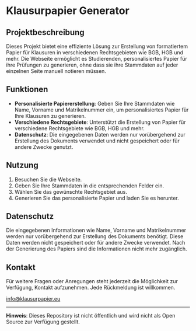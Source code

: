 # Klausurpapier Generator

## Projektbeschreibung

Dieses Projekt bietet eine effiziente Lösung zur Erstellung von formatiertem Papier für Klausuren in verschiedenen Rechtsgebieten wie BGB, HGB und mehr. Die Webseite ermöglicht es Studierenden, personalisiertes Papier für ihre Prüfungen zu generieren, ohne dass sie ihre Stammdaten auf jeder einzelnen Seite manuell notieren müssen.

## Funktionen

- **Personalisierte Papiererstellung**: Geben Sie Ihre Stammdaten wie Name, Vorname und Matrikelnummer ein, um personalisiertes Papier für Ihre Klausuren zu generieren.
- **Verschiedene Rechtsgebiete**: Unterstützt die Erstellung von Papier für verschiedene Rechtsgebiete wie BGB, HGB und mehr.
- **Datenschutz**: Die eingegebenen Daten werden nur vorübergehend zur Erstellung des Dokuments verwendet und nicht gespeichert oder für andere Zwecke genutzt.

## Nutzung

1. Besuchen Sie die Webseite.
2. Geben Sie Ihre Stammdaten in die entsprechenden Felder ein.
3. Wählen Sie das gewünschte Rechtsgebiet aus.
4. Generieren Sie das personalisierte Papier und laden Sie es herunter.

## Datenschutz

Die eingegebenen Informationen wie Name, Vorname und Matrikelnummer werden nur vorübergehend zur Erstellung des Dokuments benötigt. Diese Daten werden nicht gespeichert oder für andere Zwecke verwendet. Nach der Generierung des Papiers sind die Informationen nicht mehr zugänglich.

## Kontakt

Für weitere Fragen oder Anregungen steht jederzeit die Möglichkeit zur Verfügung, Kontakt aufzunehmen. Jede Rückmeldung ist willkommen.

[info@klausurpapier.eu](mailto:info@klausurpapier.eu)

---

**Hinweis**: Dieses Repository ist nicht öffentlich und wird nicht als Open Source zur Verfügung gestellt.
